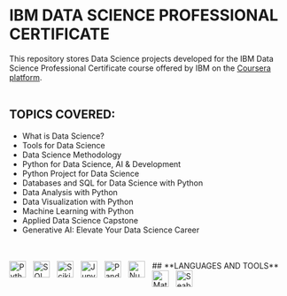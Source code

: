 # **IBM DATA SCIENCE PROFESSIONAL CERTIFICATE**

This repository stores Data Science projects developed for the IBM Data Science Professional Certificate course offered by IBM on the [Coursera platform](https://www.coursera.org/professional-certificates/ibm-data-science).
<br>
<br>
## **TOPICS COVERED:**
- What is Data Science?
- Tools for Data Science
- Data Science Methodology
- Python for Data Science, AI & Development
- Python Project for Data Science
- Databases and SQL for Data Science with Python
- Data Analysis with Python
- Data Visualization with Python
- Machine Learning with Python
- Applied Data Science Capstone
- Generative AI: Elevate Your Data Science Career
<br>
<br>
## **LANGUAGES AND TOOLS**
<img 
    align="left" 
    alt="Python" 
    title="Python"
    width="30px" 
    style="padding-right: 10px;" 
    src="https://cdn.jsdelivr.net/gh/devicons/devicon@latest/icons/python/python-original.svg" 
/>
<img
    align="left" 
    alt="SQL" 
    title="SQL"
    width="30px" 
    style="padding-right: 10px;"
    src="https://cdn.jsdelivr.net/gh/devicons/devicon@latest/icons/azuresqldatabase/azuresqldatabase-original.svg"
/>
<img
    align="left" 
    alt="Scikit-learn" 
    title="Scikit-learn"
    width="30px" 
    style="padding-right: 10px;"
    src="https://cdn.jsdelivr.net/gh/devicons/devicon@latest/icons/scikitlearn/scikitlearn-original.svg"
/>
<img
    align="left" 
    alt="Jupyter Notebook" 
    title="Jupyter Notebook"
    width="30px" 
    style="padding-right: 10px;"
    src="https://cdn.jsdelivr.net/gh/devicons/devicon@latest/icons/jupyter/jupyter-original-wordmark.svg"
/>
<img
    align="left" 
    alt="Pandas" 
    title="Pandas"
    width="30px" 
    style="padding-right: 10px;"
    src="https://cdn.jsdelivr.net/gh/devicons/devicon@latest/icons/pandas/pandas-original-wordmark.svg"
/>
<img
    align="left" 
    alt="Numpy" 
    title="Numpy"
    width="30px" 
    style="padding-right: 10px;"
    src="https://cdn.jsdelivr.net/gh/devicons/devicon@latest/icons/numpy/numpy-original.svg"
/>
<img
    align="left" 
    alt="Matplotlib" 
    title="Matplotlib"
    width="30px" 
    style="padding-right: 10px;"
    src="https://cdn.jsdelivr.net/gh/devicons/devicon@latest/icons/matplotlib/matplotlib-original.svg"
/>
<img
    align="left" 
    alt="Seaborn" 
    title="Seaborn"
    width="30px" 
    style="padding-right: 10px;"
    src="https://seaborn.pydata.org/_images/logo-tall-lightbg.svg"
/>
